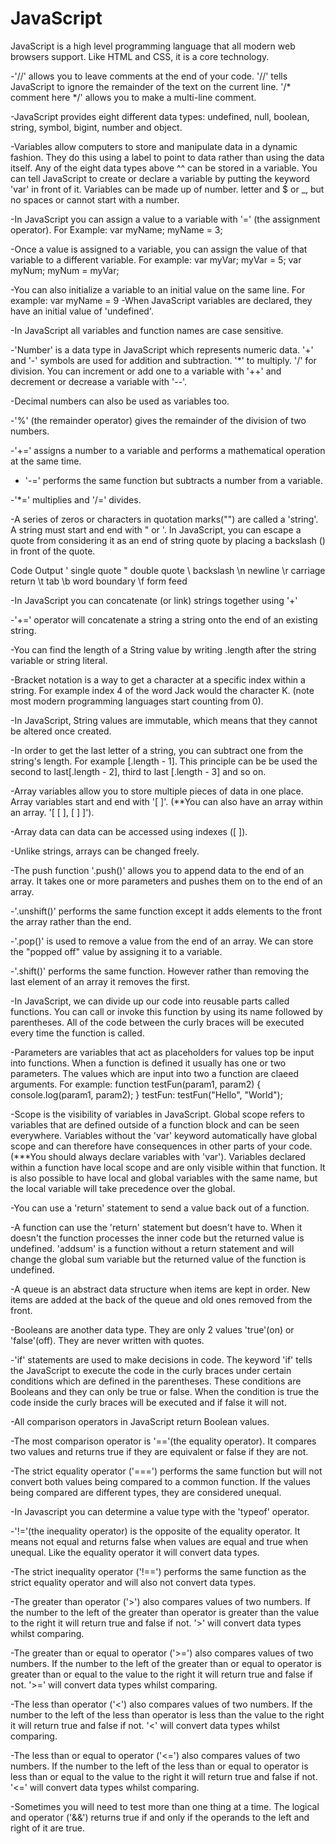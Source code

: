 # JavaScript

JavaScript is a high level programming language that all modern web browsers support. Like HTML and CSS, it is a core technology.

-'//' allows you to leave comments at the end of your code. '//' tells JavaScript to ignore the remainder of the text on the current line. '/* comment here */' allows you to make a multi-line comment.

-JavaScript provides eight different data types: undefined, null, boolean, string, symbol, bigint, number and object.

-Variables allow computers to store and manipulate data in a dynamic fashion. They do this using a label to point to data rather than using the data itself. Any of the eight data types above ^^ can be stored in a variable. You can tell JavaScript to create or declare a variable by putting the keyword 'var' in front of it. Variables can be made up of number. letter and $ or _, but no spaces or cannot start with a number.

-In JavaScript you can assign a value to a variable with '=' (the assignment operator). For Example:
var myName;
myName = 3;

-Once a value is assigned to a variable, you can assign the value of that variable to a different variable. For example:
var myVar;
myVar = 5;
var myNum;
myNum = myVar;

-You can also initialize a variable to an initial value on the same line. For example:
var myName = 9
-When JavaScript variables are declared, they have an initial value of 'undefined'.

-In JavaScript all variables and function names are case sensitive.

-'Number' is a data type in JavaScript which represents numeric data. '+' and '-' symbols are used for addition and subtraction. '*' to multiply. '/' for division. You can increment or add one to a variable with '++' and decrement or decrease a variable with '--'.

-Decimal numbers can also be used as variables too.

-'%' (the remainder operator) gives the remainder of the division of two numbers.

-'+=' assigns a number to a variable and performs a mathematical operation at the same time.

- '-=' performs the same function but subtracts a number from a variable.

-'*=' multiplies and '/=' divides.

-A series of zeros or characters in quotation marks("") are called a 'string'. A string must start and end with " or '. In JavaScript, you can escape a quote from considering it as an end of string quote by placing a backslash (\) in front of the quote.

Code	Output
\'	single quote
\"	double quote
\\	backslash
\n	newline
\r	carriage return
\t	tab
\b	word boundary
\f	form feed

-In JavaScript you can concatenate (or link) strings together using '+'

-'+=' operator will concatenate a string a string onto the end of an existing string.

-You can find the length of a String value by writing .length after the string variable or string literal.

-Bracket notation is a way to get a character at a specific index within a string. For example index 4 of the word Jack would the character K. (note most modern programming languages start counting from 0).

-In JavaScript, String values are immutable, which means that they cannot be altered once created.

-In order to get the last letter of a string, you can subtract one from the string's length. For example [.length - 1]. This principle can be be used the second to last[.length - 2], third to last [.length - 3] and so on.

-Array variables allow you to store multiple pieces of data in one place. Array variables start and end with '[  ]'. (**You can also have an array within an array. '[ [  ], [  ] ]').

-Array data can data can be accessed using indexes ([ ]). 

-Unlike strings, arrays can be changed freely.

-The push function '.push()' allows you to append data to the end of an array. It takes one or more parameters and pushes them on to the end of an array.

-'.unshift()' performs the same function except it adds elements to the front the array rather than the end. 

-'.pop()' is used to remove a value from the end of an array. We can store the "popped off" value by assigning it to a variable.

-'.shift()' performs the same function. However rather than removing the last element of an array it removes the first.

-In JavaScript, we can divide up our code into reusable parts called functions. You can call or invoke this function by using its name followed by parentheses. All of the code between the curly braces will be executed every time the function is called.

-Parameters are variables that act as placeholders for values top be input into functions. When a function is defined it usually has one or two parameters. The values which are input into two a function are claeed arguments. For example:
        function testFun(param1, param2) {
        console.log(param1, param2);
        }
        testFun: testFun("Hello", "World");

-Scope is the visibility of variables in JavaScript. Global scope refers to variables that are defined outside of a function block and can be seen everywhere. Variables without the 'var' keyword automatically have global scope and can therefore have consequences in other parts of your code. (***You should always declare variables with 'var'). Variables declared within a function have local scope and are only visible within that function. It is also possible to have local and global variables with the same name, but the local variable will take precedence over the global.

-You can use a 'return' statement to send a value back out of a function.

-A function can use the 'return' statement but doesn't have to. When it doesn't the function processes the inner code but the returned value is undefined. 'addsum' is a function without a return statement and will change the global sum variable but the returned value of the function is undefined.

-A queue is an abstract data structure when items are kept in order. New items are added at the back of the queue and old ones removed from the front.

-Booleans are another data type. They are only 2 values 'true'(on) or 'false'(off). They are never written with quotes.

-'if' statements are used to make decisions in code. The keyword 'if' tells the JavaScript to execute the code in the curly braces under certain conditions which are defined in the parentheses. These conditions are Booleans and they can only be true or false. When the condition is true the code inside the curly braces will be executed and if false it will not.

-All comparison operators in JavaScript return Boolean values.

-The most comparison operator is '=='(the equality operator). It compares two values and returns true if they are equivalent or false if they are not. 

-The strict equality operator ('===') performs the same function but will not convert both values being compared to a common function. If the values being compared are different types, they are considered unequal.

-In Javascript you can determine a value type with the 'typeof' operator.

-'!='(the inequality operator) is the opposite of the equality operator. It means not equal and returns false when values are equal and true when unequal. Like the equality operator it will convert data types.

-The strict inequality operator ('!==') performs the same function as the strict equality operator and will also not convert data types.

-The greater than operator ('>') also compares values of two numbers. If the number to the left of the greater than operator is greater than the value to the right it will return true and false if not. '>' will convert data types whilst comparing.

-The greater than or equal to operator ('>=') also compares values of two numbers. If the number to the left of the greater than or equal to operator is greater than or equal to the value to the right it will return true and false if not. '>=' will convert data types whilst comparing.

-The less than operator ('<') also compares values of two numbers. If the number to the left of the less than operator is less than the value to the right it will return true and false if not. '<' will convert data types whilst comparing.

-The less than or equal to operator ('<=') also compares values of two numbers. If the number to the left of the less than or equal to operator is less than or equal to the value to the right it will return true and false if not. '<=' will convert data types whilst comparing.

-Sometimes you will need to test more than one thing at a time. The logical and operator ('&&') returns true if and only if the operands to the left and right of it are true.